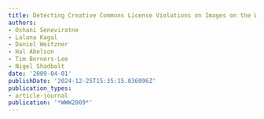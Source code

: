 ```yaml
---
title: Detecting Creative Commons License Violations on Images on the World Wide Web
authors:
- Oshani Seneviratne
- Lalana Kagal
- Daniel Weitzner
- Hal Abelson
- Tim Berners-Lee
- Nigel Shadbolt
date: '2009-04-01'
publishDate: '2024-12-25T15:35:15.036096Z'
publication_types:
- article-journal
publication: '*WWW2009*'
---
```

